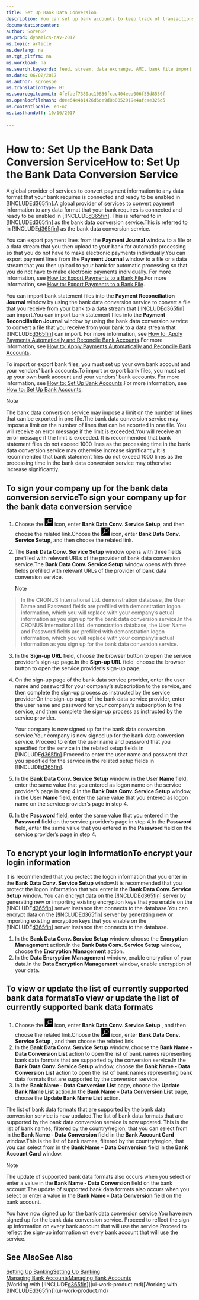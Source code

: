 ```yaml
---
title: Set Up Bank Data Conversion
description: You can set up bank accounts to keep track of transactions and import or export bank feeds.
documentationcenter: 
author: SorenGP
ms.prod: dynamics-nav-2017
ms.topic: article
ms.devlang: na
ms.tgt_pltfrm: na
ms.workload: na
ms.search.keywords: feed, stream, data exchange, AMC, bank file import, bank file export, re-export, bank transfer, AMC, bank data conversion service, funds transfer
ms.date: 06/02/2017
ms.author: sgroespe
ms.translationtype: HT
ms.sourcegitcommit: 4fefaef7380ac10836fcac404eea006f55d8556f
ms.openlocfilehash: d0ee64e4b1426d6ce9d8b8052919e4afcae326d5
ms.contentlocale: en-nz
ms.lasthandoff: 10/16/2017

---
```

# <a name="how-to-set-up-the-bank-data-conversion-service"></a><span data-ttu-id="d2b23-103">How to: Set Up the Bank Data Conversion Service</span><span class="sxs-lookup"><span data-stu-id="d2b23-103">How to: Set Up the Bank Data Conversion Service</span></span>
<span data-ttu-id="d2b23-104">A global provider of services to convert payment information to any data format that your bank requires is connected and ready to be enabled in [!INCLUDE[d365fin](includes/d365fin_md.md)].</span><span class="sxs-lookup"><span data-stu-id="d2b23-104">A global provider of services to convert payment information to any data format that your bank requires is connected and ready to be enabled in [!INCLUDE[d365fin](includes/d365fin_md.md)].</span></span> <span data-ttu-id="d2b23-105">This is referred to in [!INCLUDE[d365fin](includes/d365fin_md.md)] as the bank data conversion service.</span><span class="sxs-lookup"><span data-stu-id="d2b23-105">This is referred to in [!INCLUDE[d365fin](includes/d365fin_md.md)] as the bank data conversion service.</span></span>

<span data-ttu-id="d2b23-106">You can export payment lines from the **Payment Journal** window to a file or a data stream that you then upload to your bank for automatic processing so that you do not have to make electronic payments individually.</span><span class="sxs-lookup"><span data-stu-id="d2b23-106">You can export payment lines from the **Payment Journal** window to a file or a data stream that you then upload to your bank for automatic processing so that you do not have to make electronic payments individually.</span></span> <span data-ttu-id="d2b23-107">For more information, see [How to: Export Payments to a Bank File](payables-how-export-payments-bank-file.md).</span><span class="sxs-lookup"><span data-stu-id="d2b23-107">For more information, see [How to: Export Payments to a Bank File](payables-how-export-payments-bank-file.md).</span></span>

<span data-ttu-id="d2b23-108">You can import bank statement files into the **Payment Reconciliation Journal** window by using the bank data conversion service to convert a file that you receive from your bank to a data stream that [!INCLUDE[d365fin](includes/d365fin_md.md)] can import.</span><span class="sxs-lookup"><span data-stu-id="d2b23-108">You can import bank statement files into the **Payment Reconciliation Journal** window by using the bank data conversion service to convert a file that you receive from your bank to a data stream that [!INCLUDE[d365fin](includes/d365fin_md.md)] can import.</span></span> <span data-ttu-id="d2b23-109">For more information, see [How to: Apply Payments Automatically and Reconcile Bank Accounts](receivables-apply-payments-auto-reconcile-bank-accounts.md).</span><span class="sxs-lookup"><span data-stu-id="d2b23-109">For more information, see [How to: Apply Payments Automatically and Reconcile Bank Accounts](receivables-apply-payments-auto-reconcile-bank-accounts.md).</span></span>

<span data-ttu-id="d2b23-110">To import or export bank files, you must set up your own bank account and your vendors' bank accounts.</span><span class="sxs-lookup"><span data-stu-id="d2b23-110">To import or export bank files, you must set up your own bank account and your vendors' bank accounts.</span></span> <span data-ttu-id="d2b23-111">For more information, see [How to: Set Up Bank Accounts](bank-how-setup-bank-accounts.md).</span><span class="sxs-lookup"><span data-stu-id="d2b23-111">For more information, see [How to: Set Up Bank Accounts](bank-how-setup-bank-accounts.md).</span></span>

> [!NOTE]  
>   <span data-ttu-id="d2b23-112">The bank data conversion service may impose a limit on the number of lines that can be exported in one file.</span><span class="sxs-lookup"><span data-stu-id="d2b23-112">The bank data conversion service may impose a limit on the number of lines that can be exported in one file.</span></span> <span data-ttu-id="d2b23-113">You will receive an error message if the limit is exceeded.</span><span class="sxs-lookup"><span data-stu-id="d2b23-113">You will receive an error message if the limit is exceeded.</span></span> <span data-ttu-id="d2b23-114">It is recommended that bank statement files do not exceed 1000 lines as the processing time in the bank data conversion service may otherwise increase significantly.</span><span class="sxs-lookup"><span data-stu-id="d2b23-114">It is recommended that bank statement files do not exceed 1000 lines as the processing time in the bank data conversion service may otherwise increase significantly.</span></span>

## <a name="to-sign-your-company-up-for-the-bank-data-conversion-service"></a><span data-ttu-id="d2b23-115">To sign your company up for the bank data conversion service</span><span class="sxs-lookup"><span data-stu-id="d2b23-115">To sign your company up for the bank data conversion service</span></span>
1. <span data-ttu-id="d2b23-116">Choose the ![Search for Page or Report](media/ui-search/search_small.png "Search for Page or Report icon") icon, enter **Bank Data Conv. Service Setup**, and then choose the related link.</span><span class="sxs-lookup"><span data-stu-id="d2b23-116">Choose the ![Search for Page or Report](media/ui-search/search_small.png "Search for Page or Report icon") icon, enter **Bank Data Conv. Service Setup**, and then choose the related link.</span></span>  
2. <span data-ttu-id="d2b23-117">The **Bank Data Conv. Service Setup** window opens with three fields prefilled with relevant URLs of the provider of bank data conversion service.</span><span class="sxs-lookup"><span data-stu-id="d2b23-117">The **Bank Data Conv. Service Setup** window opens with three fields prefilled with relevant URLs of the provider of bank data conversion service.</span></span>

    > [!NOTE]  
>   <span data-ttu-id="d2b23-118">In the CRONUS International Ltd. demonstration database, the User Name and Password fields are prefilled with demonstration logon information, which you will replace with your company’s actual information as you sign up for the bank data conversion service.</span><span class="sxs-lookup"><span data-stu-id="d2b23-118">In the CRONUS International Ltd. demonstration database, the User Name and Password fields are prefilled with demonstration logon information, which you will replace with your company’s actual information as you sign up for the bank data conversion service.</span></span>
3. <span data-ttu-id="d2b23-119">In the **Sign-up URL** field, choose the browser button to open the service provider’s sign-up page.</span><span class="sxs-lookup"><span data-stu-id="d2b23-119">In the **Sign-up URL** field, choose the browser button to open the service provider’s sign-up page.</span></span>  
4. <span data-ttu-id="d2b23-120">On the sign-up page of the bank data service provider, enter the user name and password for your company’s subscription to the service, and then complete the sign-up process as instructed by the service provider.</span><span class="sxs-lookup"><span data-stu-id="d2b23-120">On the sign-up page of the bank data service provider, enter the user name and password for your company’s subscription to the service, and then complete the sign-up process as instructed by the service provider.</span></span>

    <span data-ttu-id="d2b23-121">Your company is now signed up for the bank data conversion service.</span><span class="sxs-lookup"><span data-stu-id="d2b23-121">Your company is now signed up for the bank data conversion service.</span></span> <span data-ttu-id="d2b23-122">Proceed to enter the user name and password that you specified for the service in the related setup fields in [!INCLUDE[d365fin](includes/d365fin_md.md)].</span><span class="sxs-lookup"><span data-stu-id="d2b23-122">Proceed to enter the user name and password that you specified for the service in the related setup fields in [!INCLUDE[d365fin](includes/d365fin_md.md)].</span></span>
5. <span data-ttu-id="d2b23-123">In the **Bank Data Conv. Service Setup** window, in the User **Name** field, enter the same value that you entered as logon name on the service provider’s page in step 4.</span><span class="sxs-lookup"><span data-stu-id="d2b23-123">In the **Bank Data Conv. Service Setup** window, in the User **Name** field, enter the same value that you entered as logon name on the service provider’s page in step 4.</span></span>
6. <span data-ttu-id="d2b23-124">In the **Password** field, enter the same value that you entered in the **Password** field on the service provider’s page in step 4.</span><span class="sxs-lookup"><span data-stu-id="d2b23-124">In the **Password** field, enter the same value that you entered in the **Password** field on the service provider’s page in step 4.</span></span>

## <a name="to-encrypt-your-login-information"></a><span data-ttu-id="d2b23-125">To encrypt your login information</span><span class="sxs-lookup"><span data-stu-id="d2b23-125">To encrypt your login information</span></span>
<span data-ttu-id="d2b23-126">It is recommended that you protect the logon information that you enter in the **Bank Data Conv. Service Setup** window.</span><span class="sxs-lookup"><span data-stu-id="d2b23-126">It is recommended that you protect the logon information that you enter in the **Bank Data Conv. Service Setup** window.</span></span> <span data-ttu-id="d2b23-127">You can encrypt data on the [!INCLUDE[d365fin](includes/d365fin_md.md)] server by generating new or importing existing encryption keys that you enable on the [!INCLUDE[d365fin](includes/d365fin_md.md)] server instance that connects to the database.</span><span class="sxs-lookup"><span data-stu-id="d2b23-127">You can encrypt data on the [!INCLUDE[d365fin](includes/d365fin_md.md)] server by generating new or importing existing encryption keys that you enable on the [!INCLUDE[d365fin](includes/d365fin_md.md)] server instance that connects to the database.</span></span>

1. <span data-ttu-id="d2b23-128">In the **Bank Data Conv. Service Setup** window, choose the **Encryption Management** action.</span><span class="sxs-lookup"><span data-stu-id="d2b23-128">In the **Bank Data Conv. Service Setup** window, choose the **Encryption Management** action.</span></span>
2. <span data-ttu-id="d2b23-129">In the **Data Encryption Management** window, enable encryption of your data.</span><span class="sxs-lookup"><span data-stu-id="d2b23-129">In the **Data Encryption Management** window, enable encryption of your data.</span></span>

## <a name="to-view-or-update-the-list-of-currently-supported-bank-data-formats"></a><span data-ttu-id="d2b23-130">To view or update the list of currently supported bank data formats</span><span class="sxs-lookup"><span data-stu-id="d2b23-130">To view or update the list of currently supported bank data formats</span></span>
1. <span data-ttu-id="d2b23-131">Choose the ![Search for Page or Report](media/ui-search/search_small.png "Search for Page or Report icon") icon, enter **Bank Data Conv. Service Setup** , and then choose the related link.</span><span class="sxs-lookup"><span data-stu-id="d2b23-131">Choose the ![Search for Page or Report](media/ui-search/search_small.png "Search for Page or Report icon") icon, enter **Bank Data Conv. Service Setup** , and then choose the related link.</span></span>
2. <span data-ttu-id="d2b23-132">In the **Bank Data Conv. Service Setup** window, choose the **Bank Name - Data Conversion List** action to open the list of bank names representing bank data formats that are supported by the conversion service.</span><span class="sxs-lookup"><span data-stu-id="d2b23-132">In the **Bank Data Conv. Service Setup** window, choose the **Bank Name - Data Conversion List** action to open the list of bank names representing bank data formats that are supported by the conversion service.</span></span>
3. <span data-ttu-id="d2b23-133">In the **Bank Name - Data Conversion List** page, choose the **Update Bank Name List** action.</span><span class="sxs-lookup"><span data-stu-id="d2b23-133">In the **Bank Name - Data Conversion List** page, choose the **Update Bank Name List** action.</span></span>

<span data-ttu-id="d2b23-134">The list of bank data formats that are supported by the bank data conversion service is now updated.</span><span class="sxs-lookup"><span data-stu-id="d2b23-134">The list of bank data formats that are supported by the bank data conversion service is now updated.</span></span> <span data-ttu-id="d2b23-135">This is the list of bank names, filtered by the country/region, that you can select from in the **Bank Name - Data Conversion** field in the **Bank Account Card** window.</span><span class="sxs-lookup"><span data-stu-id="d2b23-135">This is the list of bank names, filtered by the country/region, that you can select from in the **Bank Name - Data Conversion** field in the **Bank Account Card** window.</span></span>

> [!NOTE]  
>   <span data-ttu-id="d2b23-136">The update of supported bank data formats also occurs when you select or enter a value in the **Bank Name - Data Conversion** field on the bank account.</span><span class="sxs-lookup"><span data-stu-id="d2b23-136">The update of supported bank data formats also occurs when you select or enter a value in the **Bank Name - Data Conversion** field on the bank account.</span></span>

<span data-ttu-id="d2b23-137">You have now signed up for the bank data conversion service.</span><span class="sxs-lookup"><span data-stu-id="d2b23-137">You have now signed up for the bank data conversion service.</span></span> <span data-ttu-id="d2b23-138">Proceed to reflect the sign-up information on every bank account that will use the service.</span><span class="sxs-lookup"><span data-stu-id="d2b23-138">Proceed to reflect the sign-up information on every bank account that will use the service.</span></span>

## <a name="see-also"></a><span data-ttu-id="d2b23-139">See Also</span><span class="sxs-lookup"><span data-stu-id="d2b23-139">See Also</span></span>
[<span data-ttu-id="d2b23-140">Setting Up Banking</span><span class="sxs-lookup"><span data-stu-id="d2b23-140">Setting Up Banking</span></span>](bank-setup-banking.md)  
[<span data-ttu-id="d2b23-141">Managing Bank Accounts</span><span class="sxs-lookup"><span data-stu-id="d2b23-141">Managing Bank Accounts</span></span>](bank-manage-bank-accounts.md)  
<span data-ttu-id="d2b23-142">[Working with [!INCLUDE[d365fin](includes/d365fin_md.md)]](ui-work-product.md)</span><span class="sxs-lookup"><span data-stu-id="d2b23-142">[Working with [!INCLUDE[d365fin](includes/d365fin_md.md)]](ui-work-product.md)</span></span>

